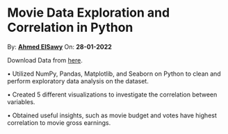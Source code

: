# Movie Data Exploration and Correlation in Python
By: [**Ahmed ElSawy**](https://www.linkedin.com/in/sawy/ 'Ahmed ElSawy on LinkedIn')
On: **28-01-2022**

Download Data from [here](https://www.kaggle.com/danielgrijalvas/movies).

•	Utilized NumPy, Pandas, Matplotlib, and Seaborn on Python to clean and perform exploratory data analysis on the dataset.

•	Created 5 different visualizations to investigate the correlation between variables.

•	Obtained useful insights, such as movie budget and votes have highest correlation to movie gross earnings.

